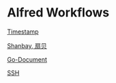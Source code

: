 Alfred Workflows
================

[Timestamp](https://github.com/shaoshing/alfred-workflows/tree/master/Timestamp)

[Shanbay, 扇贝](https://github.com/shaoshing/alfred-workflows/tree/master/Shanbay)

[Go-Document](https://github.com/shaoshing/alfred-workflows/tree/master/go-documents)

[SSH](https://github.com/shaoshing/alfred-workflows/tree/master/ssh)
